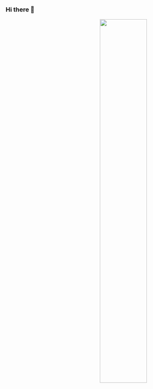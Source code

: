 ### Hi there 👋



<picture>
    <source media="(prefers-color-scheme: dark)" srcset="https://github-readme-stats-abe-tk.vercel.app/api?username=abe-tk&theme=dark&show_icons=true">
    <img align="right" width="50%" src="https://github-readme-stats-abe-tk.vercel.app/api?username=abe-tk&show_icons=true">
</picture>

<!--
**abe-tk/abe-tk** is a ✨ _special_ ✨ repository because its `README.md` (this file) appears on your GitHub profile.

Here are some ideas to get you started:

- 🔭 I’m currently working on ...
- 🌱 I’m currently learning ...
- 👯 I’m looking to collaborate on ...
- 🤔 I’m looking for help with ...
- 💬 Ask me about ...
- 📫 How to reach me: ...
- 😄 Pronouns: ...
- ⚡ Fun fact: ...
-->
